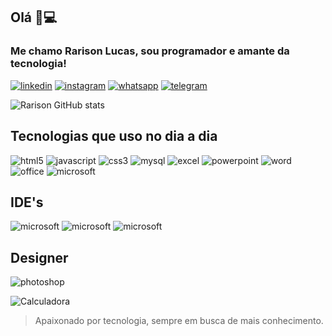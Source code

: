 ## Olá 👋💻 
### Me chamo Rarison Lucas, sou programador e amante da tecnologia!


[![linkedin]( https://img.shields.io/badge/LinkedIn-0077B5?style=for-the-badge&logo=linkedin&logoColor=white)](https://www.linkedin.com/in/rarisonlucas/)
[![instagram](https://img.shields.io/badge/Instagram-E4405F?style=for-the-badge&logo=instagram&logoColor=white)](https://instagram.com/rarisonlucax)
[![whatsapp](https://img.shields.io/badge/WhatsApp-25D366?style=for-the-badge&logo=whatsapp&logoColor=white)](https://api.whatsapp.com/send?phone=5585981038201&text=Oi%2Cvim%20do%20GitHub!.)
[![telegram](https://img.shields.io/badge/Telegram-2CA5E0?style=for-the-badge&logo=telegram&logoColor=white)](https://t.me/rarisonlucax)
 

 ![Rarison GitHub stats](https://github-readme-stats.vercel.app/api?username=rarisondev&show_icons=true&theme=dark)

## Tecnologias que uso no dia a dia
![html5](https://img.shields.io/badge/HTML-239120?style=for-the-badge&logo=html5&logoColor=white)
![javascript](https://img.shields.io/badge/JavaScript-323330?style=for-the-badge&logo=javascript&logoColor=F7DF1E)
![css3](https://img.shields.io/badge/CSS3-1572B6?style=for-the-badge&logo=css3&logoColor=white)
![mysql](https://img.shields.io/badge/MySQL-00000F?style=for-the-badge&logo=mysql&logoColor=white)
![excel](https://img.shields.io/badge/Microsoft_Excel-217346?style=for-the-badge&logo=microsoft-excel&logoColor=black)
![powerpoint](https://img.shields.io/badge/Microsoft_PowerPoint-B7472A?style=for-the-badge&logo=microsoft-powerpoint&logoColor=white)
![word](https://img.shields.io/badge/Microsoft_Word-2B579A?style=for-the-badge&logo=microsoft-word&logoColor=white)
![office](https://img.shields.io/badge/Microsoft_Office-D83B01?style=for-the-badge&logo=microsoft-office&logoColor=white)
![microsoft](https://img.shields.io/badge/Microsoft-666666?style=for-the-badge&logo=microsoft&logoColor=white)

## IDE's
![microsoft](https://img.shields.io/badge/sublime_text-%23575757.svg?&style=for-the-badge&logo=sublime-text&logoColor=important)
![microsoft](https://img.shields.io/badge/Visual_Studio-5C2D91?style=for-the-badge&logo=visual%20studio&logoColor=white)
![microsoft](https://img.shields.io/badge/Visual_Studio_Code-0078D4?style=for-the-badge&logo=visual%20studio%20code&logoColor=white)

## Designer
![photoshop](https://aleen42.github.io/badges/src/photoshop.svg)

 ![Calculadora](https://img.shields.io/github/license/rarisondev/Calculadora.svg)
 
> Apaixonado por tecnologia, sempre em busca de mais conhecimento.
